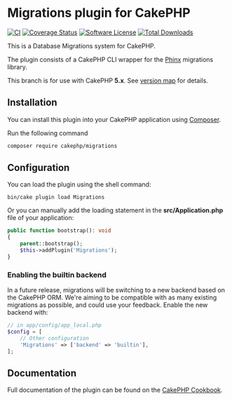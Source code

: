 # Migrations plugin for CakePHP

[![CI](https://github.com/cakephp/migrations/actions/workflows/ci.yml/badge.svg)](https://github.com/cakephp/migrations/actions/workflows/ci.yml)
[![Coverage Status](https://img.shields.io/codecov/c/github/cakephp/migrations/3.x.svg?style=flat-square)](https://app.codecov.io/github/cakephp/migrations/tree/3.x)
[![Software License](https://img.shields.io/badge/license-MIT-brightgreen.svg?style=flat-square)](LICENSE.txt)
[![Total Downloads](https://img.shields.io/packagist/dt/cakephp/migrations.svg?style=flat-square)](https://packagist.org/packages/cakephp/migrations)

This is a Database Migrations system for CakePHP.

The plugin consists of a CakePHP CLI wrapper for the [Phinx](https://book.cakephp.org/phinx/0/en/index.html) migrations library.

This branch is for use with CakePHP **5.x**. See [version map](https://github.com/cakephp/migrations/wiki#version-map) for details.

## Installation

You can install this plugin into your CakePHP application using [Composer](https://getcomposer.org).

Run the following command
```sh
composer require cakephp/migrations
 ```

## Configuration

You can load the plugin using the shell command:

```
bin/cake plugin load Migrations
```

Or you can manually add the loading statement in the **src/Application.php** file of your application:

```php
public function bootstrap(): void
{
    parent::bootstrap();
    $this->addPlugin('Migrations');
}
```

### Enabling the builtin backend

In a future release, migrations will be switching to a new backend based on the CakePHP ORM. We're aiming
to be compatible with as many existing migrations as possible, and could use your feedback. Enable the
new backend with:

```php
// in app/config/app_local.php
$config = [
    // Other configuration
    'Migrations' => ['backend' => 'builtin'],
];

```

## Documentation

Full documentation of the plugin can be found on the [CakePHP Cookbook](https://book.cakephp.org/migrations/4/).
